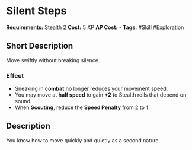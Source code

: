 # Silent Steps

**Requirements:** Stealth 2
**Cost:** 5 XP
**AP Cost:** -
**Tags:** #Skill #Exploration 

## **Short Description**

Move swiftly without breaking silence.

### **Effect**

- Sneaking in **combat** no longer reduces your movement speed.
- You may move at **half speed** to gain **+2** to Stealth rolls that depend on sound.
- When **Scouting**, reduce the **Speed Penalty** from 2 to **1**.
## Description
You know how to move quickly and quietly as a second nature.
